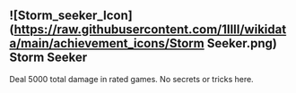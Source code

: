 ## ![Storm_seeker_Icon](https://raw.githubusercontent.com/1IlIl/wikidata/main/achievement_icons/Storm Seeker.png) Storm Seeker


Deal 5000 total damage in rated games. No secrets or tricks here.

